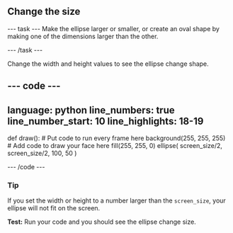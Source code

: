 <h2 class="c-project-heading--task">Change the size</h2>

--- task ---
Make the ellipse larger or smaller, or create an oval shape by making one of the dimensions larger than the other.

--- /task --- 
 
Change the width and height values to see the ellipse change shape. 

<div class="c-project-code">

--- code ---
---
language: python
line_numbers: true
line_number_start: 10
line_highlights: 18-19
---

def draw():
    # Put code to run every frame here
    background(255, 255, 255)  
    # Add code to draw your face here
    fill(255, 255, 0) 
    ellipse(
        screen_size/2, 
        screen_size/2, 
        100, 
        50
    )  
  
--- /code ---

</div>

<div class="c-project-callout c-project-callout--tip">

### Tip

If you set the width or height to a number larger than the `screen_size`, your ellipse will not fit on the screen.

</div>

**Test:** Run your code and you should see the ellipse change size.